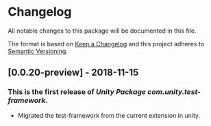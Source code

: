 # Changelog
All notable changes to this package will be documented in this file.

The format is based on [Keep a Changelog](http://keepachangelog.com/en/1.0.0/)
and this project adheres to [Semantic Versioning](http://semver.org/spec/v2.0.0.html).

## [0.0.20-preview] - 2018-11-15

### This is the first release of *Unity Package com.unity.test-framework*.

- Migrated the test-framework from the current extension in unity.
